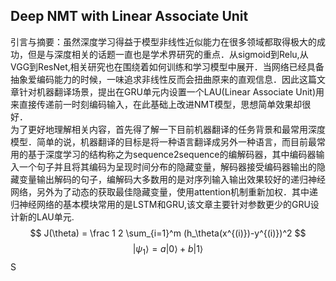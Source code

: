 ## Deep NMT with Linear Associate Unit    
引言与摘要：虽然深度学习得益于模型非线性近似能力在很多领域都取得极大的成功，但是与深度相关的话题一直也是学术界研究的重点．从sigmoid到Relu,从VGG到ResNet,相关研究也在围绕着如何训练和学习模型中展开．当网络已经具备抽象爱编码能力的时候，一味追求非线性反而会扭曲原来的直观信息．因此这篇文章针对机器翻译场景，提出在GRU单元内设置一个LAU(Linear Associate Unit)用来直接传递前一时刻编码输入，在此基础上改进NMT模型，思想简单效果却很好．   
为了更好地理解相关内容，首先得了解一下目前机器翻译的任务背景和最常用深度模型．简单的说，机器翻译的目标是将一种语言翻译成另外一种语言，而目前最常用的基于深度学习的结构称之为sequence2sequence的编解码器，其中编码器输入一个句子并且将其编码为呈现时间分布的隐藏变量，解码器接受编码器输出的隐藏变量输出解码的句子，编解码大多数用的是对序列输入输出效果较好的递归神经网络，另外为了动态的获取最佳隐藏变量，使用attention机制重新加权．其中递归神经网络的基本模块常用的是LSTM和GRU,该文章主要针对参数更少的GRU设计新的LAU单元.   
$$
J(\theta) = \frac 1 2 \sum_{i=1}^m (h_\theta(x^{(i)})-y^{(i)})^2
$$
$$
   |\psi_1\rangle = a|0\rangle + b|1\rangle
$$
S
